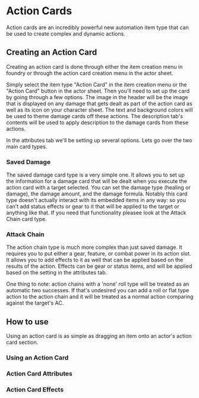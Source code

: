 # Action Cards

Action cards are an incredibly powerful new automation item type that can be used to create complex and dynamic actions.

## Creating an Action Card

Creating an action card is done through either the item creation menu in foundry or through the action card creation menu in the actor sheet.

Simply select the item type "Action Card" in the item creation menu or the "Action Card" button in the actor sheet. Then you'll need to set up the card by going through a few options. The image in the header will be the image that is displayed on any damage that gets dealt as part of the action card as well as its icon on your character sheet. The text and background colors will be used to theme damage cards off these actions. The description tab's contents will be used to apply description to the damage cards from these actions.

In the attributes tab we'll be setting up several options. Lets go over the two main card types.

### Saved Damage

The saved damage card type is a very simple one. It allows you to set up the information for a damage card that will be dealt when you execute the action card with a target selected. You can set the damage type (healing or damage), the damage amount, and the damage formula. Notably this card type doesn't actually interact with its embedded items in any way: so you can't add status effects or gear to it that will be applied to the target or anything like that. If you need that functionality pleasee look at the Attack Chain card type.

### Attack Chain

The action chain type is much more complex than just saved damage. It requires you to put either a gear, feature, or combat power in its action slot. It allows you to add effects to it as well that can be applied based on the results of the action. Effects can be gear or status items, and will be applied based on the setting in the attributes tab.

One thing to note: action chains with a 'none' roll type will be treated as an automatic two successes. If that's undesired you can add a roll or flat type action to the action chain and it will be treated as a normal action comparing against the target's AC.




## How to use

Using an action card is as simple as dragging an item onto an actor's action card section.



### Using an Action Card

### Action Card Attributes

### Action Card Effects
